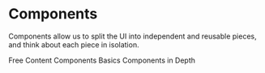# Components

Components allow us to split the UI into independent and reusable pieces, and think about each piece in isolation.

<ResourceGroupTitle>Free Content</ResourceGroupTitle>
<BadgeLink colorScheme='blue' badgeText='Official Documentation' href='https://vuejs.org/guide/essentials/component-basics.html'>Components Basics</BadgeLink>
<BadgeLink colorScheme='blue' badgeText='Official Documentation' href='https://vuejs.org/guide/components/registration.html'>Components in Depth</BadgeLink>

